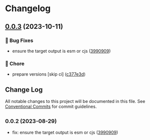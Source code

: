 # Changelog

## [0.0.3](https://github.com/spotify/confidence-openfeature-provider-js/compare/client-http-v0.0.2...client-http-v0.0.3) (2023-10-11)


### 🐛 Bug Fixes

* ensure the target output is esm or cjs ([3990909](https://github.com/spotify/confidence-openfeature-provider-js/commit/3990909534d0e253df312543f0f756f8989aa294))


### 🧹 Chore

* prepare versions [skip ci] ([c377e3d](https://github.com/spotify/confidence-openfeature-provider-js/commit/c377e3d6611011820bd7799860f96aa1f5fcbe0b))

## Change Log

All notable changes to this project will be documented in this file.
See [Conventional Commits](https://conventionalcommits.org) for commit guidelines.

## <small>0.0.2 (2023-08-29)</small>

- fix: ensure the target output is esm or cjs ([3990909](https://github.com/spotify/confidence-openfeature-provider-js/commit/3990909))
